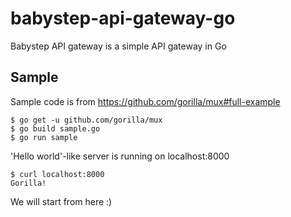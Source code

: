 # babystep-api-gateway-go
Babystep API gateway is a simple API gateway in Go

## Sample
Sample code is from https://github.com/gorilla/mux#full-example
```
$ go get -u github.com/gorilla/mux
$ go build sample.go
$ go run sample
```
'Hello world'-like server is running on localhost:8000
```
$ curl localhost:8000
Gorilla!
```
We will start from here :) 

